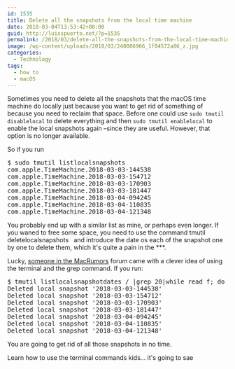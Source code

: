 ```yaml
---
id: 1535
title: Delete all the snapshots from the local time machine
date: 2018-03-04T13:53:42+00:00
guid: http://luisspuerto.net/?p=1535
permalink: /2018/03/delete-all-the-snapshots-from-the-local-time-machine/
image: /wp-content/uploads/2018/03/240086966_1f04572a86_z.jpg
categories:
  - Technology
tags:
  - how to
  - macOS
---
```

Sometimes you need to delete all the snapshots that the macOS time machine do locally just because you want to get rid of something of because you need to reclaim that space. Before one could use `sudo tmutil disablelocal` to delete everything and then `sudo tmutil enablelocal` to enable the local snapshots again –since they are useful. However, that option is no longer available.

So if you run

<pre class="lang:sh decode:true">$ sudo tmutil listlocalsnapshots
com.apple.TimeMachine.2018-03-03-144538
com.apple.TimeMachine.2018-03-03-154712
com.apple.TimeMachine.2018-03-03-170903
com.apple.TimeMachine.2018-03-03-181447
com.apple.TimeMachine.2018-03-04-094245
com.apple.TimeMachine.2018-03-04-110835
com.apple.TimeMachine.2018-03-04-121348</pre>

You probably end up with a similar list as mine, or perhaps even longer. If you waned to free some space, you need to use the command <span class="lang:default highlight:0 decode:true  crayon-inline ">tmutil deletelocalsnapshots <date></span>  and introduce the date os each of the snapshot one by one to delete them, which it's quite a pain in the \***.

Lucky, [someone in the MacRumors](https://forums.macrumors.com/threads/how-to-delete-time-machine-local-backups-on-high-sierra.2073998/#post-25673423) forum came with a clever idea of using the terminal and the grep command. If you run:

<pre class="lang:sh decode:true">$ tmutil listlocalsnapshotdates / |grep 20|while read f; do tmutil deletelocalsnapshots $f; done
Deleted local snapshot '2018-03-03-144538'
Deleted local snapshot '2018-03-03-154712'
Deleted local snapshot '2018-03-03-170903'
Deleted local snapshot '2018-03-03-181447'
Deleted local snapshot '2018-03-04-094245'
Deleted local snapshot '2018-03-04-110835'
Deleted local snapshot '2018-03-04-121348'</pre>

You are going to get rid of all those snapshots in no time.

Learn how to use the terminal commands kids… it's going to sae
